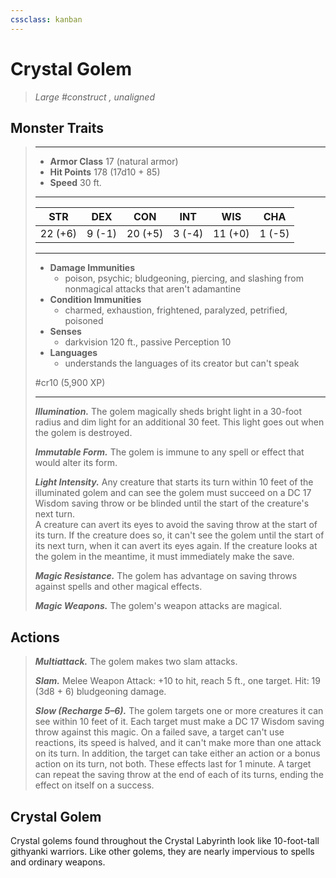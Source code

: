 ```yaml
---
cssclass: kanban
---
```


# Crystal Golem
>*Large #construct , unaligned*
## Monster Traits
>___
>- **Armor Class** 17 (natural armor)
>- **Hit Points** 178 (17d10 + 85)
>- **Speed** 30 ft.
>___
>|STR|DEX|CON|INT|WIS|CHA|
>|:---:|:---:|:---:|:---:|:---:|:---:|
>|22 (+6)|9 (-1)|20 (+5)|3 (-4)|11 (+0)|1 (-5)|
>___
>- **Damage Immunities**
>	 - poison, psychic; bludgeoning, piercing, and slashing from nonmagical attacks that aren't adamantine
>- **Condition Immunities**
>	 - charmed, exhaustion, frightened, paralyzed, petrified, poisoned
>- **Senses**
>	 - darkvision 120 ft., passive Perception 10
>- **Languages**
>	 - understands the languages of its creator but can't speak
>
> #cr10 (5,900 XP)
>___
>***Illumination.*** The golem magically sheds bright light in a 30-foot radius and dim light for an additional 30 feet. This light goes out when the golem is destroyed.  
>
>***Immutable Form.*** The golem is immune to any spell or effect that would alter its form.  
>
>***Light Intensity.*** Any creature that starts its turn within 10 feet of the illuminated golem and can see the golem must succeed on a DC 17 Wisdom saving throw or be blinded until the start of the creature's next turn.  
>A creature can avert its eyes to avoid the saving throw at the start of its turn. If the creature does so, it can't see the golem until the start of its next turn, when it can avert its eyes again. If the creature looks at the golem in the meantime, it must immediately make the save.  
>
>***Magic Resistance.*** The golem has advantage on saving throws against spells and other magical effects.  
>
>***Magic Weapons.*** The golem's weapon attacks are magical.  
>
## Actions
>***Multiattack.*** The golem makes two slam attacks.  
>
>***Slam.*** Melee Weapon Attack: +10 to hit, reach 5 ft., one target. Hit: 19 (3d8 + 6) bludgeoning damage.  
>
>***Slow (Recharge 5–6).*** The golem targets one or more creatures it can see within 10 feet of it. Each target must make a DC 17 Wisdom saving throw against this magic. On a failed save, a target can't use reactions, its speed is halved, and it can't make more than one attack on its turn. In addition, the target can take either an action or a bonus action on its turn, not both. These effects last for 1 minute. A target can repeat the saving throw at the end of each of its turns, ending the effect on itself on a success.
## Crystal Golem
Crystal golems found throughout the Crystal Labyrinth look like 10-foot-tall githyanki warriors. Like other golems, they are nearly impervious to spells and ordinary weapons.